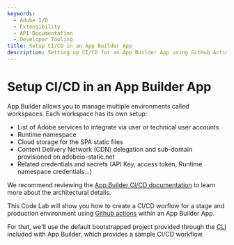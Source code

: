 ```yaml
---
keywords:
  - Adobe I/O
  - Extensibility
  - API Documentation
  - Developer Tooling
title: Setup CI/CD in an App Builder App
description: Setting up CI/CD for an App Builder App using GitHub Actions.
---
```


# Setup CI/CD in an App Builder App

App Builder allows you to manage multiple environments called workspaces. Each workspace has its own setup: 

* List of Adobe services to integrate via user or technical user accounts
* Runtime namespace
* Cloud storage for the SPA static files
* Content Delivery Network (CDN) delegation and sub-domain provisioned on adobeio-static.net
* Related credentials and secrets (API Key, access token, Runtime namespace credentials...)

We recommend reviewing the [App Builder CI/CD documentation](../../guides/app_builder_guides/deployment/cicd_for_app_builder_apps.md) to learn more about the architectural details.

This Code Lab will show you how to create a CI/CD worflow for a stage and production environment using [Github actions](https://github.com/features/actions) within an App Builder App.   

For that, we'll use the default bootstrapped project provided through the [CLI](https://github.com/adobe/aio-cli) included with App Builder, which provides a sample CI/CD workflow.  
